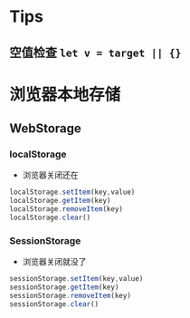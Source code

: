# Tips
## 空值检查 `let v = target || {}`

# 浏览器本地存储
## WebStorage
### localStorage
- 浏览器关闭还在
```js
localStorage.setItem(key,value)
localStorage.getItem(key)
localStorage.removeItem(key)
localStorage.clear()
```
### SessionStorage
- 浏览器关闭就没了
```js
sessionStorage.setItem(key,value)
sessionStorage.getItem(key)
sessionStorage.removeItem(key)
sessionStorage.clear()
```
